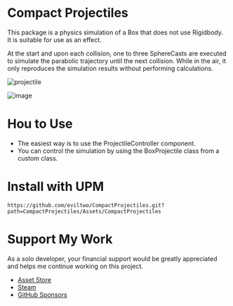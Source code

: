 # Compact Projectiles
This package is a physics simulation of a Box that does not use Rigidbody. It is suitable for use as an effect.

At the start and upon each collision, one to three SphereCasts are executed to simulate the parabolic trajectory until the next collision. While in the air, it only reproduces the simulation results without performing calculations.

![projectile](https://github.com/user-attachments/assets/303c1f26-cec7-405a-ab3d-bff9c4a413fc)

![image](https://github.com/user-attachments/assets/832b1372-f52b-4879-b06b-a66c9f4bd5b2)

# Hou to Use
- The easiest way is to use the ProjectileController component.  
- You can control the simulation by using the BoxProjectile class from a custom class.

# Install with UPM
```
https://github.com/eviltwo/CompactProjectiles.git?path=CompactProjectiles/Assets/CompactProjectiles
```

# Support My Work
As a solo developer, your financial support would be greatly appreciated and helps me continue working on this project.
- [Asset Store](https://assetstore.unity.com/publishers/12117)
- [Steam](https://store.steampowered.com/curator/45066588)
- [GitHub Sponsors](https://github.com/sponsors/eviltwo)
